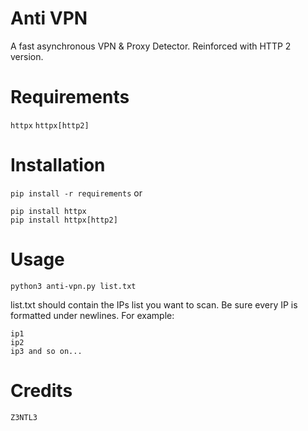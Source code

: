# Anti VPN
A fast asynchronous VPN & Proxy Detector. Reinforced with HTTP 2 version.

# Requirements
``httpx``
``httpx[http2]``

# Installation
``pip install -r requirements`` or
```
pip install httpx
pip install httpx[http2]
```

# Usage
```
python3 anti-vpn.py list.txt
```
list.txt should contain the IPs list you want to scan. Be sure every IP is formatted under newlines. For example:
```
ip1
ip2
ip3 and so on...
```

# Credits
``Z3NTL3``
